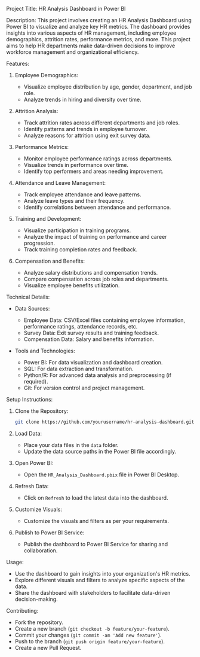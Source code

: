Project Title: HR Analysis Dashboard in Power BI

Description:
This project involves creating an HR Analysis Dashboard using Power BI to visualize and analyze key HR metrics. The dashboard provides insights into various aspects of HR management, including employee demographics, attrition rates, performance metrics, and more. This project aims to help HR departments make data-driven decisions to improve workforce management and organizational efficiency.

Features:

1. Employee Demographics:
   - Visualize employee distribution by age, gender, department, and job role.
   - Analyze trends in hiring and diversity over time.

2. Attrition Analysis:
   - Track attrition rates across different departments and job roles.
   - Identify patterns and trends in employee turnover.
   - Analyze reasons for attrition using exit survey data.

3. Performance Metrics:
   - Monitor employee performance ratings across departments.
   - Visualize trends in performance over time.
   - Identify top performers and areas needing improvement.

4. Attendance and Leave Management:
   - Track employee attendance and leave patterns.
   - Analyze leave types and their frequency.
   - Identify correlations between attendance and performance.

5. Training and Development:
   - Visualize participation in training programs.
   - Analyze the impact of training on performance and career progression.
   - Track training completion rates and feedback.

6. Compensation and Benefits:
   - Analyze salary distributions and compensation trends.
   - Compare compensation across job roles and departments.
   - Visualize employee benefits utilization.

Technical Details:

- Data Sources:
  - Employee Data: CSV/Excel files containing employee information, performance ratings, attendance records, etc.
  - Survey Data: Exit survey results and training feedback.
  - Compensation Data: Salary and benefits information.

- Tools and Technologies:
  - Power BI: For data visualization and dashboard creation.
  - SQL: For data extraction and transformation.
  - Python/R: For advanced data analysis and preprocessing (if required).
  - Git: For version control and project management.

Setup Instructions:

1. Clone the Repository:
   ```sh
   git clone https://github.com/yourusername/hr-analysis-dashboard.git
   ```

2. Load Data:
   - Place your data files in the `data` folder.
   - Update the data source paths in the Power BI file accordingly.

3. Open Power BI:
   - Open the `HR_Analysis_Dashboard.pbix` file in Power BI Desktop.

4. Refresh Data:
   - Click on `Refresh` to load the latest data into the dashboard.

5. Customize Visuals:
   - Customize the visuals and filters as per your requirements.

6. Publish to Power BI Service:
   - Publish the dashboard to Power BI Service for sharing and collaboration.

Usage:

- Use the dashboard to gain insights into your organization's HR metrics.
- Explore different visuals and filters to analyze specific aspects of the data.
- Share the dashboard with stakeholders to facilitate data-driven decision-making.

Contributing:

- Fork the repository.
- Create a new branch (`git checkout -b feature/your-feature`).
- Commit your changes (`git commit -am 'Add new feature'`).
- Push to the branch (`git push origin feature/your-feature`).
- Create a new Pull Request.

